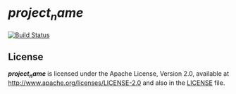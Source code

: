 # $project_name$
[![Build Status](https://travis-ci.org/$github_owner$/$project_name$.svg?branch=master)](https://travis-ci.org/$github_owner$/$project_name$)

## License

**$project_name$** is licensed under the Apache License, Version 2.0, available at
http://www.apache.org/licenses/LICENSE-2.0 and also in the
[LICENSE](https://github.com/fthomas/status-page/blob/master/LICENSE) file.

